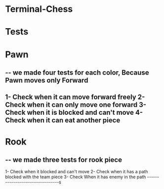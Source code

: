 # Terminal-Chess

# Tests

# Pawn
--
we made four tests for each color,
Because Pawn moves only Forward
------------------------------
1- Check when it can move forward freely
2- Check when it can only move one forward 
3- Check when it is blocked and can't move
4- Check when it can eat another piece
-------------------------------

# Rook
--
we made three tests for rook piece
---------------------------------
1- Check when it blocked and can't move
2- Check when it has a path blocked with the team piece
3- Check When it has enemy in the path
---------------------------------s
